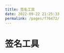 ```yaml
---
title: 签名工具
date: 2022-09-22 21:25:33
permalink: /pages/f76472/
---
```


# 签名工具

<Tools-Sign></Tools-Sign>